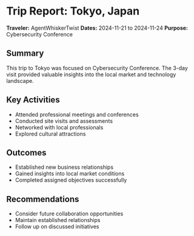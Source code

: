 # Trip Report: Tokyo, Japan

**Traveler:** AgentWhiskerTwist
**Dates:** 2024-11-21 to 2024-11-24
**Purpose:** Cybersecurity Conference

## Summary
This trip to Tokyo was focused on Cybersecurity Conference. The 3-day visit provided valuable insights into the local market and technology landscape.

## Key Activities
- Attended professional meetings and conferences
- Conducted site visits and assessments
- Networked with local professionals
- Explored cultural attractions

## Outcomes
- Established new business relationships
- Gained insights into local market conditions
- Completed assigned objectives successfully

## Recommendations
- Consider future collaboration opportunities
- Maintain established relationships
- Follow up on discussed initiatives
